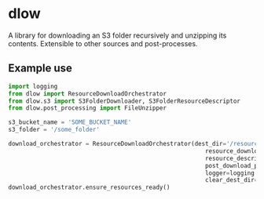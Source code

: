 # dlow
A library for downloading an S3 folder recursively and unzipping its contents. Extensible to other sources and post-processes.

## Example use
```python
import logging
from dlow import ResourceDownloadOrchestrator
from dlow.s3 import S3FolderDownloader, S3FolderResourceDescriptor
from dlow.post_processing import FileUnzipper

s3_bucket_name = 'SOME_BUCKET_NAME'
s3_folder = '/some_folder'

download_orchestrator = ResourceDownloadOrchestrator(dest_dir='/resources',
                                                        resource_downloader=S3FolderDownloader(s3_bucket_name, s3_folder),
                                                        resource_descriptor=S3FolderResourceDescriptor(s3_folder, s3_bucket_name),
                                                        post_download_processors=[FileUnzipper(delete_archive=True)],
                                                        logger=logging.getLogger('someLoggerName'),
                                                        clear_dest_dir=True)
download_orchestrator.ensure_resources_ready()
```
